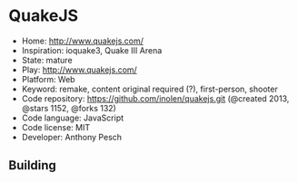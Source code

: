 # QuakeJS

- Home: http://www.quakejs.com/
- Inspiration: ioquake3, Quake III Arena
- State: mature
- Play: http://www.quakejs.com/
- Platform: Web
- Keyword: remake, content original required (?), first-person, shooter
- Code repository: https://github.com/inolen/quakejs.git (@created 2013, @stars 1152, @forks 132)
- Code language: JavaScript
- Code license: MIT
- Developer: Anthony Pesch

## Building
